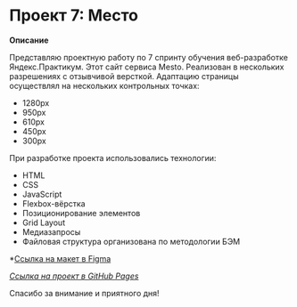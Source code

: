 # Проект 7: Место

**Описание**

Представляю проектную работу по 7 спринту обучения веб-разработке Яндекс.Практикум. Этот сайт сервиса Mesto.
Реализован в нескольких разрешениях с отзывчивой версткой.
Адаптацию страницы осуществлял на нескольких контрольных точках:

* 1280px
* 950px
* 610px
* 450px
* 300px

При разработке проекта использовались технологии:
* HTML
* CSS
* JavaScript
* Flexbox-вёрстка
* Позиционирование элементов
* Grid Layout
* Медиазапросы
* Файловая структура организована по методологии БЭМ

*[Ссылка на макет в Figma](https://www.figma.com/file/StZjf8HnoeLdiXS7dYrLAh/JavaScript.-Sprint-4)

*[Ссылка на проект в GitHub Pages](https://smilefanatik.github.io/mesto/)*

Спасибо за внимание и приятного дня!

